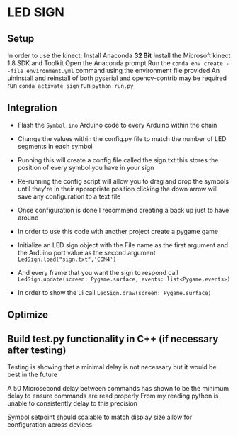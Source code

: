 # LED SIGN

## Setup

In order to use the kinect:
    Install Anaconda **32 Bit** 
    Install the Microsoft kinect 1.8 SDK and Toolkit
    Open the Anaconda prompt
    Run the ```conda env create --file environment.yml``` command using the environment file provided
    An uininstall and reinstall of both pyserial and opencv-contrib may be required
    run ```conda activate sign```
    run ```python run.py```

## Integration

* Flash the `Symbol.ino` Arduino code to every Arduino within the chain
* Change the values within the config.py file to match the number of LED segments in each symbol
* Running this will create a config file called the sign.txt this stores the position of every symbol you have in your sign
* Re-running the config script will allow you to drag and drop the symbols until they're in their appropriate position clicking the down arrow will save any configuration to a text file
* Once configuration is done I recommend creating a back up just to have around

* In order to use this code with another project create a pygame game
* Initialize an LED sign object with the File name as the first argument and the Arduino port value as the second argument ```LedSign.load("sign.txt",'COM4')```
* And every frame that you want the sign to respond call ```LedSign.update(screen: Pygame.surface, events: list<Pygame.events>)```
* In order to show the ui call ```LedSign.draw(screen: Pygame.surface)```

## Optimize 

## Build test.py functionality in C++ (if necessary after testing)

Testing is showing that a minimal delay is not necessary but it would be best in the future

A 50 Microsecond delay between commands has shown to be the minimum delay to ensure commands are read properly
From my reading python is unable to consistently delay to this precision

Symbol setpoint should scalable to match display size allow for configuration across devices
